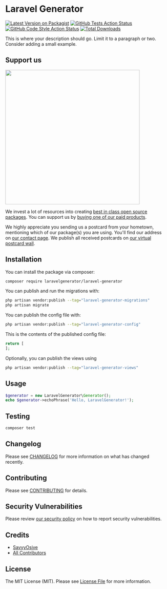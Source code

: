 # Laravel Generator

[![Latest Version on Packagist](https://img.shields.io/packagist/v/laravelgenerator/laravel-generator.svg?style=flat-square)](https://packagist.org/packages/laravelgenerator/laravel-generator)
[![GitHub Tests Action Status](https://img.shields.io/github/workflow/status/laravelgenerator/laravel-generator/run-tests?label=tests)](https://github.com/laravelgenerator/laravel-generator/actions?query=workflow%3Arun-tests+branch%3Amain)
[![GitHub Code Style Action Status](https://img.shields.io/github/workflow/status/laravelgenerator/laravel-generator/Fix%20PHP%20code%20style%20issues?label=code%20style)](https://github.com/laravelgenerator/laravel-generator/actions?query=workflow%3A"Fix+PHP+code+style+issues"+branch%3Amain)
[![Total Downloads](https://img.shields.io/packagist/dt/laravelgenerator/laravel-generator.svg?style=flat-square)](https://packagist.org/packages/laravelgenerator/laravel-generator)

This is where your description should go. Limit it to a paragraph or two. Consider adding a small example.

## Support us

[<img src="https://github-ads.s3.eu-central-1.amazonaws.com/laravel-generator.jpg?t=1" width="419px" />](https://spatie.be/github-ad-click/laravel-generator)

We invest a lot of resources into creating [best in class open source packages](https://spatie.be/open-source). You can support us by [buying one of our paid products](https://spatie.be/open-source/support-us).

We highly appreciate you sending us a postcard from your hometown, mentioning which of our package(s) you are using. You'll find our address on [our contact page](https://spatie.be/about-us). We publish all received postcards on [our virtual postcard wall](https://spatie.be/open-source/postcards).

## Installation

You can install the package via composer:

```bash
composer require laravelgenerator/laravel-generator
```

You can publish and run the migrations with:

```bash
php artisan vendor:publish --tag="laravel-generator-migrations"
php artisan migrate
```

You can publish the config file with:

```bash
php artisan vendor:publish --tag="laravel-generator-config"
```

This is the contents of the published config file:

```php
return [
];
```

Optionally, you can publish the views using

```bash
php artisan vendor:publish --tag="laravel-generator-views"
```

## Usage

```php
$generator = new LaravelGenerator\Generator();
echo $generator->echoPhrase('Hello, LaravelGenerator!');
```

## Testing

```bash
composer test
```

## Changelog

Please see [CHANGELOG](CHANGELOG.md) for more information on what has changed recently.

## Contributing

Please see [CONTRIBUTING](CONTRIBUTING.md) for details.

## Security Vulnerabilities

Please review [our security policy](../../security/policy) on how to report security vulnerabilities.

## Credits

- [SavvyOsive](https://github.com/SavvyOsive)
- [All Contributors](../../contributors)

## License

The MIT License (MIT). Please see [License File](LICENSE.md) for more information.

